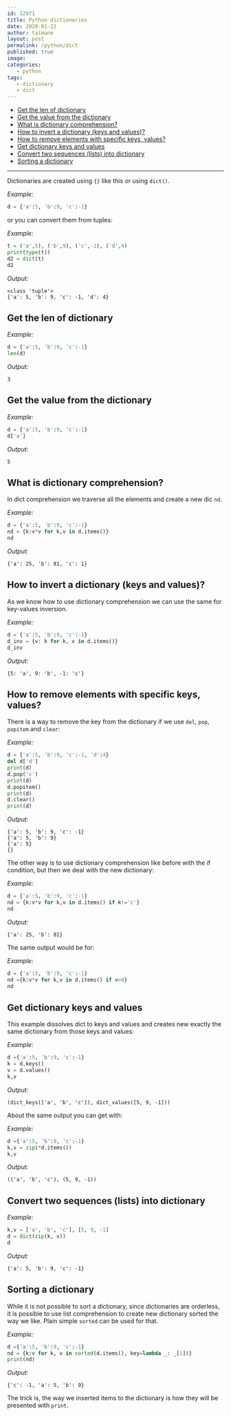 ```yaml
---
id: 12971
title: Python dictionaries
date: 2020-01-22
author: taimane
layout: post
permalink: /python/dict
published: true
image: 
categories: 
   - python
tags:
   - dictionary
   - dict
---
```


- [Get the len of dictionary](#get-the-len-of-dictionary)
- [Get the value from the dictionary](#get-the-value-from-the-dictionary)
- [What is dictionary comprehension?](#what-is-dictionary-comprehension)
- [How to invert a dictionary (keys and values)?](#how-to-invert-a-dictionary-keys-and-values)
- [How to remove elements with specific keys, values?](#how-to-remove-elements-with-specific-keys-values)
- [Get dictionary keys and values](#get-dictionary-keys-and-values)
- [Convert two sequences (lists) into dictionary](#convert-two-sequences-lists-into-dictionary)
- [Sorting a dictionary](#sorting-a-dictionary)

---
Dictionaries are created using `{}` like this or using `dict()`.

_Example:_
```python
d = {'a':5, 'b':9, 'c':-1}
```

or you can convert them from tuples:

_Example:_
```python
t = ('a',5), ('b',9), ('c',-1), ('d',4)
print(type(t))
d2 = dict(t)
d2
```

_Output:_
```
<class 'tuple'>
{'a': 5, 'b': 9, 'c': -1, 'd': 4}
```

## Get the len of dictionary

_Example:_
```python
d = {'a':5, 'b':9, 'c':-1}
len(d)
```

_Output:_
```
3
```

## Get the value from the dictionary

_Example:_
```python
d = {'a':5, 'b':9, 'c':-1}
d['a']
```

_Output:_
```
5
```
## What is dictionary comprehension?

In dict comprehension we traverse all the elements and create a new dic `nd`.

_Example:_
```python
d = {'a':5, 'b':9, 'c':-1}
nd = {k:v*v for k,v in d.items()}
nd
```
_Output:_
```
{'a': 25, 'b': 81, 'c': 1}
```

## How to invert a dictionary (keys and values)?

As we know how to use dictionary comprehension we can use the same for key-values inversion.

_Example:_
```python
d = {'a':5, 'b':9, 'c':-1}
d_inv = {v: k for k, v in d.items()}
d_inv
```

_Output:_
```
{5: 'a', 9: 'b', -1: 'c'}
```

## How to remove elements with specific keys, values?

There is a way to remove the key from the dictionary if we use `del`, `pop`, `popitem` and `clear`:

_Example:_
```python
d = {'a':5, 'b':9, 'c':-1, 'd':4}
del d['d']
print(d)
d.pop('c')
print(d)
d.popitem()
print(d)
d.clear()
print(d)
```
_Output:_
```
{'a': 5, 'b': 9, 'c': -1}
{'a': 5, 'b': 9}
{'a': 5}
{}
```

The other way is to use dictionary comprehension like before with the if condition, but then we deal with the new dictionary:

_Example:_
```python
d = {'a':5, 'b':9, 'c':-1}
nd = {k:v*v for k,v in d.items() if k!='c'}
nd
```

_Output:_
```
{'a': 25, 'b': 81}
```
The same output would be for:

_Example:_
```python
d = {'a':5, 'b':9, 'c':-1}
nd ={k:v*v for k,v in d.items() if v>0}
nd
```

## Get dictionary keys and values

This example dissolves dict to keys and values and creates new exactly the same dictionary from those keys and values:

_Example:_
```python
d ={'a':5, 'b':9, 'c':-1}
k = d.keys()
v = d.values()
k,v
```

_Output:_
```
(dict_keys(['a', 'b', 'c']), dict_values([5, 9, -1]))
```

About the same output you can get with:

_Example:_
```python
d ={'a':5, 'b':9, 'c':-1}
k,v = zip(*d.items())
k,v
```

_Output:_
```
(('a', 'b', 'c'), (5, 9, -1))
```

## Convert two sequences (lists) into dictionary

_Example:_
```python
k,v = ['a', 'b', 'c'], [5, 9, -1]
d = dict(zip(k, v))
d
```

_Output:_
```
{'a': 5, 'b': 9, 'c': -1}
```

## Sorting a dictionary

While it is not possible to sort a dictionary, since dictionaries are orderless, it is possible to use list comprehension to create new dictionary sorted the way we like. Plain simple `sorted` can be used for that.

_Example:_
```python
d ={'a':5, 'b':9, 'c':-1}
nd = {k:v for k, v in sorted(d.items(), key=lambda _: _[1])}
print(nd)
```

_Output:_
```
{'c': -1, 'a': 5, 'b': 9}
```

The trick is, the way we inserted items to the dictionary is how they will be presented with `print`.







